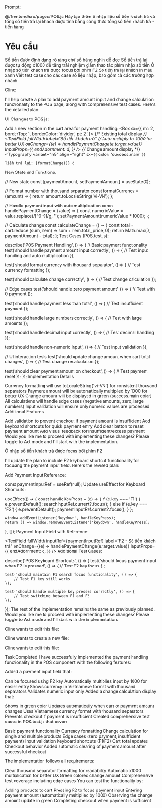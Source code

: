 Prompt:

@/frontend/src/pages/POS.js
Hãy tạo thêm ô nhập liệu số tiền khách trả và tổng số tiền trả lại khách được tính bằng công thức tổng số tiền khách trả - tiền hàng
# Yêu cầu
Số tiền được định dạng rõ ràng chữ số hàng nghìn dễ đọc
Số tiền trả lại được tự động x1000 để tăng trải nghiệm giảm thao tác phím nhập số tiền
Ô nhập số tiền khách trả được focus bởi phím F2
Số tiền trả lại khách in màu xanh
Viết test case cho các case số liệu nhập, bao gồm cả các trường hợp nhánh

Cline:

I'll help create a plan to add payment amount input and change calculation functionality to the POS page, along with comprehensive test cases. Here's the detailed plan:

UI Changes to POS.js:

Add a new section in the cart area for payment handling:
<Box sx={{ mt: 2, borderTop: 1, borderColor: 'divider', pt: 2 }}>
  {/* Existing total display */}
  <TextField
    fullWidth
    label="Số tiền khách trả"
    // Auto multiply by 1000 for better UX
    onChange={(e) => handlePaymentChange(e.target.value)}
    InputProps={{
      endAdornment: <InputAdornment position="end">đ</InputAdornment>,
    }}
  />
  {/* Change amount display */}
  <Typography 
    variant="h5" 
    align="right" 
    sx={{ color: 'success.main' }}
  >
    Tiền trả lại: {formatChange()} đ
  </Typography>
</Box>
New State and Functions:

// New state
const [paymentAmount, setPaymentAmount] = useState(0);

// Format number with thousand separator
const formatCurrency = (amount) => {
  return amount.toLocaleString('vi-VN');
};

// Handle payment input with auto multiplication
const handlePaymentChange = (value) => {
  const numericValue = value.replace(/[^0-9]/g, '');
  setPaymentAmount(numericValue * 1000);
};

// Calculate change
const calculateChange = () => {
  const total = cart.reduce((sum, item) => sum + item.total_price, 0);
  return Math.max(0, paymentAmount - total);
};
Test Cases (POS.test.js):

describe('POS Payment Handling', () => {
  // Basic payment functionality
  test('should handle payment amount input correctly', () => {
    // Test input handling and auto multiplication
  });
  
  test('should format currency with thousand separator', () => {
    // Test currency formatting
  });
  
  test('should calculate change correctly', () => {
    // Test change calculation
  });
  
  // Edge cases
  test('should handle zero payment amount', () => {
    // Test with 0 payment
  });
  
  test('should handle payment less than total', () => {
    // Test insufficient payment
  });
  
  test('should handle large numbers correctly', () => {
    // Test with large amounts
  });
  
  test('should handle decimal input correctly', () => {
    // Test decimal handling
  });
  
  test('should handle non-numeric input', () => {
    // Test input validation
  });
  
  // UI interaction tests
  test('should update change amount when cart total changes', () => {
    // Test change recalculation
  });
  
  test('should clear payment amount on checkout', () => {
    // Test payment reset
  });
});
Implementation Details:

Currency formatting will use toLocaleString('vi-VN') for consistent thousand separators
Payment amount will be automatically multiplied by 1000 for better UX
Change amount will be displayed in green (success.main color)
All calculations will handle edge cases (negative amounts, zero, large numbers)
Input validation will ensure only numeric values are processed
Additional Features:

Add validation to prevent checkout if payment amount is insufficient
Add keyboard shortcuts for quick payment entry
Add clear button to reset payment amount
Add visual feedback for insufficient/excess payment
Would you like me to proceed with implementing these changes? Please toggle to Act mode and I'll start with the implementation.


Ô nhập số tiền khách trả được focus bởi phím F2


I'll update the plan to include F2 keyboard shortcut functionality for focusing the payment input field. Here's the revised plan:

Add Payment Input Reference:

const paymentInputRef = useRef(null);
Update useEffect for Keyboard Shortcuts:

useEffect(() => {
    const handleKeyPress = (e) => {
        if (e.key === 'F1') {
            e.preventDefault();
            searchInputRef.current?.focus();
        } else if (e.key === 'F2') {
            e.preventDefault();
            paymentInputRef.current?.focus();
        }
    };

    window.addEventListener('keydown', handleKeyPress);
    return () => window.removeEventListener('keydown', handleKeyPress);
}, []);
Payment Input Field with Reference:

<TextField
    fullWidth
    inputRef={paymentInputRef}
    label="F2 - Số tiền khách trả"
    onChange={(e) => handlePaymentChange(e.target.value)}
    InputProps={{
        endAdornment: <InputAdornment position="end">đ</InputAdornment>,
    }}
/>
Additional Test Cases:

describe('POS Keyboard Shortcuts', () => {
    test('should focus payment input when F2 is pressed', () => {
        // Test F2 key focus
    });

    test('should maintain F1 search focus functionality', () => {
        // Test F1 key still works
    });

    test('should handle multiple key presses correctly', () => {
        // Test switching between F1 and F2
    });
});
The rest of the implementation remains the same as previously planned. Would you like me to proceed with implementing these changes? Please toggle to Act mode and I'll start with the implementation.



Cline wants to edit this file:




Cline wants to create a new file:




Cline wants to edit this file:




Task Completed
I have successfully implemented the payment handling functionality in the POS component with the following features:

Added a payment input field that:

Can be focused using F2 key
Automatically multiplies input by 1000 for easier entry
Shows currency in Vietnamese format with thousand separators
Validates numeric input only
Added a change calculation display that:

Shows in green color
Updates automatically when cart or payment amount changes
Uses Vietnamese currency format with thousand separators
Prevents checkout if payment is insufficient
Created comprehensive test cases in POS.test.js that cover:

Basic payment functionality
Currency formatting
Change calculation for single and multiple products
Edge cases (zero payment, insufficient payment)
Input validation
Keyboard shortcuts (F1/F2)
Cart total updates
Checkout behavior
Added automatic clearing of payment amount after successful checkout

The implementation follows all requirements:

Clear thousand separator formatting for readability
Automatic x1000 multiplication for better UX
Green colored change amount
Comprehensive test coverage including edge cases
You can test the functionality by:

Adding products to cart
Pressing F2 to focus payment input
Entering payment amount (automatically multiplied by 1000)
Observing the change amount update in green
Completing checkout when payment is sufficient